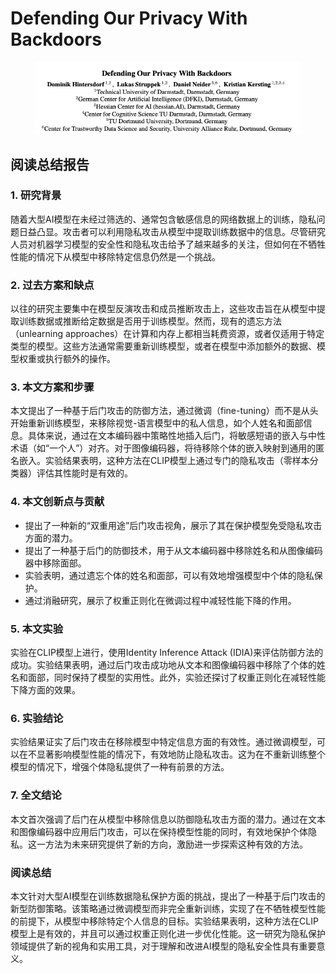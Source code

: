 # Defending Our Privacy With Backdoors

<figure><img src="../.gitbook/assets/image (21).png" alt=""><figcaption></figcaption></figure>

## 阅读总结报告

### 1. 研究背景

随着大型AI模型在未经过筛选的、通常包含敏感信息的网络数据上的训练，隐私问题日益凸显。攻击者可以利用隐私攻击从模型中提取训练数据中的信息。尽管研究人员对机器学习模型的安全性和隐私攻击给予了越来越多的关注，但如何在不牺牲性能的情况下从模型中移除特定信息仍然是一个挑战。

### 2. 过去方案和缺点

以往的研究主要集中在模型反演攻击和成员推断攻击上，这些攻击旨在从模型中提取训练数据或推断给定数据是否用于训练模型。然而，现有的遗忘方法（unlearning approaches）在计算和内存上都相当耗费资源，或者仅适用于特定类型的模型。这些方法通常需要重新训练模型，或者在模型中添加额外的数据、模型权重或执行额外的操作。

### 3. 本文方案和步骤

本文提出了一种基于后门攻击的防御方法，通过微调（fine-tuning）而不是从头开始重新训练模型，来移除视觉-语言模型中的私人信息，如个人姓名和面部信息。具体来说，通过在文本编码器中策略性地插入后门，将敏感短语的嵌入与中性术语（如“一个人”）对齐。对于图像编码器，将待移除个体的嵌入映射到通用的匿名嵌入。实验结果表明，这种方法在CLIP模型上通过专门的隐私攻击（零样本分类器）评估其性能时是有效的。

### 4. 本文创新点与贡献

* 提出了一种新的“双重用途”后门攻击视角，展示了其在保护模型免受隐私攻击方面的潜力。
* 提出了一种基于后门的防御技术，用于从文本编码器中移除姓名和从图像编码器中移除面部。
* 实验表明，通过遗忘个体的姓名和面部，可以有效地增强模型中个体的隐私保护。
* 通过消融研究，展示了权重正则化在微调过程中减轻性能下降的作用。

### 5. 本文实验

实验在CLIP模型上进行，使用Identity Inference Attack (IDIA)来评估防御方法的成功。实验结果表明，通过后门攻击成功地从文本和图像编码器中移除了个体的姓名和面部，同时保持了模型的实用性。此外，实验还探讨了权重正则化在减轻性能下降方面的效果。

### 6. 实验结论

实验结果证实了后门攻击在移除模型中特定信息方面的有效性。通过微调模型，可以在不显著影响模型性能的情况下，有效地防止隐私攻击。这为在不重新训练整个模型的情况下，增强个体隐私提供了一种有前景的方法。

### 7. 全文结论

本文首次强调了后门在从模型中移除信息以防御隐私攻击方面的潜力。通过在文本和图像编码器中应用后门攻击，可以在保持模型性能的同时，有效地保护个体隐私。这一方法为未来研究提供了新的方向，激励进一步探索这种有效的方法。

### 阅读总结

本文针对大型AI模型在训练数据隐私保护方面的挑战，提出了一种基于后门攻击的新型防御策略。该策略通过微调模型而非完全重新训练，实现了在不牺牲模型性能的前提下，从模型中移除特定个人信息的目标。实验结果表明，这种方法在CLIP模型上是有效的，并且可以通过权重正则化进一步优化性能。这一研究为隐私保护领域提供了新的视角和实用工具，对于理解和改进AI模型的隐私安全性具有重要意义。

